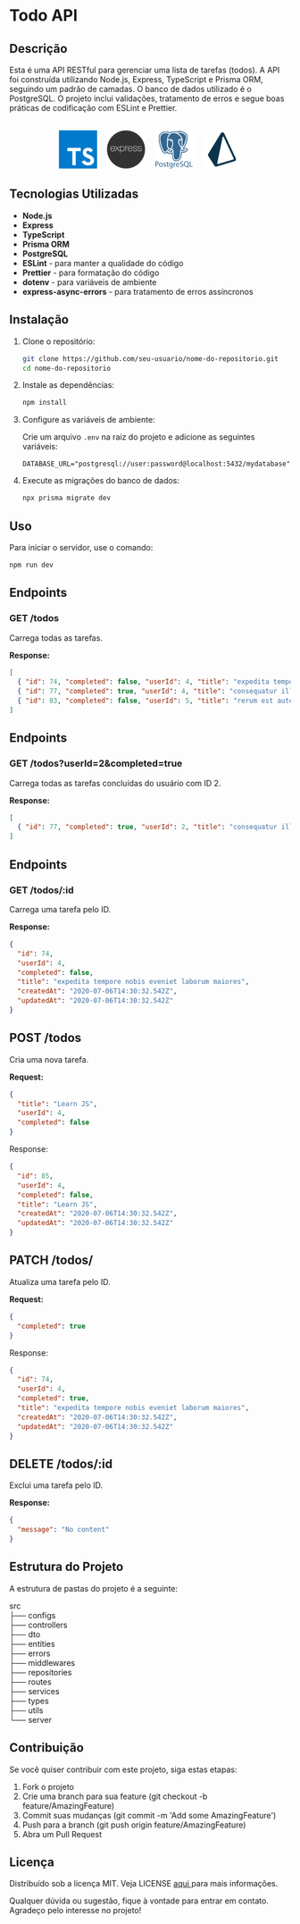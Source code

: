 # Todo API

## Descrição

Esta é uma API RESTful para gerenciar uma lista de tarefas (todos). A API foi construída utilizando Node.js, Express, TypeScript e Prisma ORM, seguindo um padrão de camadas. O banco de dados utilizado é o PostgreSQL. O projeto inclui validações, tratamento de erros e segue boas práticas de codificação com ESLint e Prettier.
</br></br>
<div align="center">
    <img src="https://github.com/mfcastilho/react_todo-app-api/blob/master/docs/images/typescript_logo.png" alt="TypeScript" width="70" height="70"/>
    &nbsp;&nbsp;
    <img src="https://github.com/mfcastilho/react_todo-app-api/blob/master/docs/images/express-js.png" alt="Express" width="70" height="70"/>
    &nbsp;&nbsp;
    <img src="https://github.com/mfcastilho/react_todo-app-api/blob/master/docs/images/postgresql_logo.png" alt="PostgreSQL" width="70" height="70"/>
    &nbsp;&nbsp;
    <img src="https://github.com/mfcastilho/react_todo-app-api/blob/master/docs/images/prisma_logo.png" alt="Prisma" width="70" height="70"/>
</div>


## Tecnologias Utilizadas

- **Node.js**
- **Express**
- **TypeScript**
- **Prisma ORM**
- **PostgreSQL**
- **ESLint** - para manter a qualidade do código
- **Prettier** - para formatação do código
- **dotenv** - para variáveis de ambiente
- **express-async-errors** - para tratamento de erros assíncronos

## Instalação

1. Clone o repositório:

    ```bash
    git clone https://github.com/seu-usuario/nome-do-repositorio.git
    cd nome-do-repositorio
    ```

2. Instale as dependências:

    ```bash
    npm install
    ```

3. Configure as variáveis de ambiente:

    Crie um arquivo `.env` na raiz do projeto e adicione as seguintes variáveis:

    ```env
    DATABASE_URL="postgresql://user:password@localhost:5432/mydatabase"
    ```

4. Execute as migrações do banco de dados:

    ```bash
    npx prisma migrate dev
    ```

## Uso

Para iniciar o servidor, use o comando:

```bash
npm run dev
```

## Endpoints

### GET /todos
Carrega todas as tarefas.

**Response:**
```json
[
  { "id": 74, "completed": false, "userId": 4, "title": "expedita tempore nobis eveniet laborum maiores", "createdAt": "2020-07-06T14:30:32.542Z", "updatedAt": "2020-07-06T14:30:32.542Z" },
  { "id": 77, "completed": true, "userId": 4, "title": "consequatur illum asperiores", "createdAt": "2020-07-06T14:30:32.542Z", "updatedAt": "2020-07-06T14:30:32.542Z" },
  { "id": 83, "completed": false, "userId": 5, "title": "rerum est autem sunt rem eveniet architecto", "createdAt": "2020-07-06T14:30:32.542Z", "updatedAt": "2020-07-06T14:30:32.542Z" }
]
```
## Endpoints

### GET /todos?userId=2&completed=true
Carrega todas as tarefas concluídas do usuário com ID 2.

**Response:**
```json
[
  { "id": 77, "completed": true, "userId": 2, "title": "consequatur illum asperiores", "createdAt": "2020-07-06T14:30:32.542Z", "updatedAt": "2020-07-06T14:30:32.542Z" }
]
```
## Endpoints

### GET /todos/:id
Carrega uma tarefa pelo ID.

**Response:**
```json
{
  "id": 74,
  "userId": 4,
  "completed": false,
  "title": "expedita tempore nobis eveniet laborum maiores",
  "createdAt": "2020-07-06T14:30:32.542Z",
  "updatedAt": "2020-07-06T14:30:32.542Z"
}
```
## POST /todos
Cria uma nova tarefa.

**Request:**
```json
{
  "title": "Learn JS",
  "userId": 4,
  "completed": false
}
```
Response:
```json
{
  "id": 85,
  "userId": 4,
  "completed": false,
  "title": "Learn JS",
  "createdAt": "2020-07-06T14:30:32.542Z",
  "updatedAt": "2020-07-06T14:30:32.542Z"
}
```

## PATCH /todos/
Atualiza uma tarefa pelo ID.

**Request:**
```json
{
  "completed": true
}
```

Response:
```json
{
  "id": 74,
  "userId": 4,
  "completed": true,
  "title": "expedita tempore nobis eveniet laborum maiores",
  "createdAt": "2020-07-06T14:30:32.542Z",
  "updatedAt": "2020-07-06T14:30:32.542Z"
}
``` 
## DELETE /todos/:id
Exclui uma tarefa pelo ID.

**Response:**
```json
{
  "message": "No content"
}
```


## Estrutura do Projeto

A estrutura de pastas do projeto é a seguinte:

src  
├── configs  
├── controllers  
├── dto  
├── entities  
├── errors  
├── middlewares  
├── repositories  
├── routes  
├── services  
├── types  
├── utils  
└── server  

## Contribuição

Se você quiser contribuir com este projeto, siga estas etapas:

1. Fork o projeto
2. Crie uma branch para sua feature (git checkout -b feature/AmazingFeature)
3. Commit suas mudanças (git commit -m 'Add some AmazingFeature')
4. Push para a branch (git push origin feature/AmazingFeature)
5. Abra um Pull Request

## Licença

Distribuído sob a licença MIT. Veja LICENSE <a href="https://github.com/mfcastilho/react_todo-app-api/blob/master/LICENSE"> aqui </a> para mais informações.

Qualquer dúvida ou sugestão, fique à vontade para entrar em contato. Agradeço pelo interesse no projeto!
